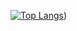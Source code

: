 [![Top Langs](https://github-readme-stats.vercel.app/api/top-langs/?username=luisguirc&layout=compact)](https://github.com/anuraghazra/github-readme-stats&theme=radical))
